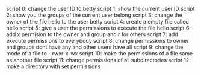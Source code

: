 script 0: change the user ID to betty
script 1: show the current user ID
script 2: show you the groups of the current user belong
script 3: change the owner of the file hello to the user betty
script 4: create a empty file called hello
script 5: give a user the permissions to execute the file hello
script 6: add x permision to the owner and group and r for others
script 7: add execute permissions to everybody
script 8: change permissions to owner and groups dont have any and other users have all
script 9: change the mode of a file to - rwxr-x-wx
script 10: make the permissions of a file same as another file
script 11: change permissions of all subdirectories
script 12: make a directory with set permissions

